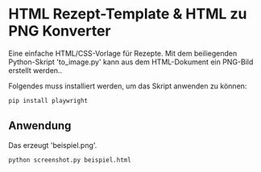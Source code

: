 # HTML Rezept-Template & HTML zu PNG Konverter

Eine einfache HTML/CSS-Vorlage für Rezepte. Mit dem beiliegenden Python-Skript 'to_image.py' kann aus dem HTML-Dokument ein PNG-Bild erstellt werden..

Folgendes muss installiert werden, um das Skript anwenden zu können:

```python
pip install playwright
```

## Anwendung

Das erzeugt 'beispiel.png'.

```bash
python screenshot.py beispiel.html
```
